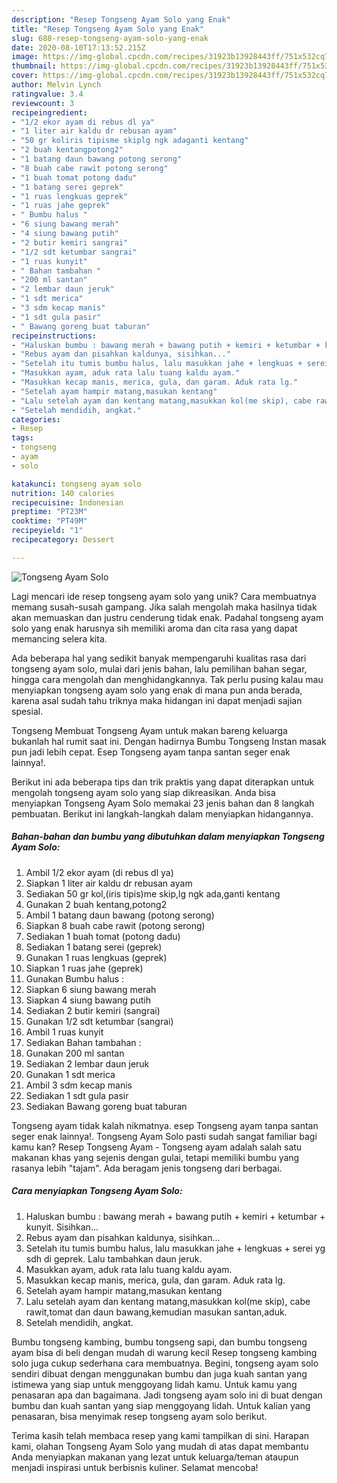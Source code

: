 ```yaml
---
description: "Resep Tongseng Ayam Solo yang Enak"
title: "Resep Tongseng Ayam Solo yang Enak"
slug: 688-resep-tongseng-ayam-solo-yang-enak
date: 2020-08-10T17:13:52.215Z
image: https://img-global.cpcdn.com/recipes/31923b13928443ff/751x532cq70/tongseng-ayam-solo-foto-resep-utama.jpg
thumbnail: https://img-global.cpcdn.com/recipes/31923b13928443ff/751x532cq70/tongseng-ayam-solo-foto-resep-utama.jpg
cover: https://img-global.cpcdn.com/recipes/31923b13928443ff/751x532cq70/tongseng-ayam-solo-foto-resep-utama.jpg
author: Melvin Lynch
ratingvalue: 3.4
reviewcount: 3
recipeingredient:
- "1/2 ekor ayam di rebus dl ya"
- "1 liter air kaldu dr rebusan ayam"
- "50 gr koliris tipisme skiplg ngk adaganti kentang"
- "2 buah kentangpotong2"
- "1 batang daun bawang potong serong"
- "8 buah cabe rawit potong serong"
- "1 buah tomat potong dadu"
- "1 batang serei geprek"
- "1 ruas lengkuas geprek"
- "1 ruas jahe geprek"
- " Bumbu halus "
- "6 siung bawang merah"
- "4 siung bawang putih"
- "2 butir kemiri sangrai"
- "1/2 sdt ketumbar sangrai"
- "1 ruas kunyit"
- " Bahan tambahan "
- "200 ml santan"
- "2 lembar daun jeruk"
- "1 sdt merica"
- "3 sdm kecap manis"
- "1 sdt gula pasir"
- " Bawang goreng buat taburan"
recipeinstructions:
- "Haluskan bumbu : bawang merah + bawang putih + kemiri + ketumbar + kunyit. Sisihkan..."
- "Rebus ayam dan pisahkan kaldunya, sisihkan..."
- "Setelah itu tumis bumbu halus, lalu masukkan jahe + lengkuas + serei yg sdh di geprek. Lalu tambahkan daun jeruk."
- "Masukkan ayam, aduk rata lalu tuang kaldu ayam."
- "Masukkan kecap manis, merica, gula, dan garam. Aduk rata lg."
- "Setelah ayam hampir matang,masukan kentang"
- "Lalu setelah ayam dan kentang matang,masukkan kol(me skip), cabe rawit,tomat dan daun bawang,kemudian masukan santan,aduk."
- "Setelah mendidih, angkat."
categories:
- Resep
tags:
- tongseng
- ayam
- solo

katakunci: tongseng ayam solo 
nutrition: 140 calories
recipecuisine: Indonesian
preptime: "PT23M"
cooktime: "PT49M"
recipeyield: "1"
recipecategory: Dessert

---
```



![Tongseng Ayam Solo](https://img-global.cpcdn.com/recipes/31923b13928443ff/751x532cq70/tongseng-ayam-solo-foto-resep-utama.jpg)

Lagi mencari ide resep tongseng ayam solo yang unik? Cara membuatnya memang susah-susah gampang. Jika salah mengolah maka hasilnya tidak akan memuaskan dan justru cenderung tidak enak. Padahal tongseng ayam solo yang enak harusnya sih memiliki aroma dan cita rasa yang dapat memancing selera kita.

Ada beberapa hal yang sedikit banyak mempengaruhi kualitas rasa dari tongseng ayam solo, mulai dari jenis bahan, lalu pemilihan bahan segar, hingga cara mengolah dan menghidangkannya. Tak perlu pusing kalau mau menyiapkan tongseng ayam solo yang enak di mana pun anda berada, karena asal sudah tahu triknya maka hidangan ini dapat menjadi sajian spesial.

Tongseng Membuat Tongseng Ayam untuk makan bareng keluarga bukanlah hal rumit saat ini. Dengan hadirnya Bumbu Tongseng Instan masak pun jadi lebih cepat. Esep Tongseng ayam tanpa santan seger enak lainnya!.


Berikut ini ada beberapa tips dan trik praktis yang dapat diterapkan untuk mengolah tongseng ayam solo yang siap dikreasikan. Anda bisa menyiapkan Tongseng Ayam Solo memakai 23 jenis bahan dan 8 langkah pembuatan. Berikut ini langkah-langkah dalam menyiapkan hidangannya.

<!--inarticleads1-->

##### Bahan-bahan dan bumbu yang dibutuhkan dalam menyiapkan Tongseng Ayam Solo:

1. Ambil 1/2 ekor ayam (di rebus dl ya)
1. Siapkan 1 liter air kaldu dr rebusan ayam
1. Sediakan 50 gr kol,(iris tipis)me skip,lg ngk ada,ganti kentang
1. Gunakan 2 buah kentang,potong2
1. Ambil 1 batang daun bawang (potong serong)
1. Siapkan 8 buah cabe rawit (potong serong)
1. Sediakan 1 buah tomat (potong dadu)
1. Sediakan 1 batang serei (geprek)
1. Gunakan 1 ruas lengkuas (geprek)
1. Siapkan 1 ruas jahe (geprek)
1. Gunakan  Bumbu halus :
1. Siapkan 6 siung bawang merah
1. Siapkan 4 siung bawang putih
1. Sediakan 2 butir kemiri (sangrai)
1. Gunakan 1/2 sdt ketumbar (sangrai)
1. Ambil 1 ruas kunyit
1. Sediakan  Bahan tambahan :
1. Gunakan 200 ml santan
1. Sediakan 2 lembar daun jeruk
1. Gunakan 1 sdt merica
1. Ambil 3 sdm kecap manis
1. Sediakan 1 sdt gula pasir
1. Sediakan  Bawang goreng buat taburan


Tongseng ayam tidak kalah nikmatnya. esep Tongseng ayam tanpa santan seger enak lainnya!. Tongseng Ayam Solo pasti sudah sangat familiar bagi kamu kan? Resep Tongseng Ayam - Tongseng ayam adalah salah satu makanan khas yang sejenis dengan gulai, tetapi memiliki bumbu yang rasanya lebih &#34;tajam&#34;. Ada beragam jenis tongseng dari berbagai. 

<!--inarticleads2-->

##### Cara menyiapkan Tongseng Ayam Solo:

1. Haluskan bumbu : bawang merah + bawang putih + kemiri + ketumbar + kunyit. Sisihkan...
1. Rebus ayam dan pisahkan kaldunya, sisihkan...
1. Setelah itu tumis bumbu halus, lalu masukkan jahe + lengkuas + serei yg sdh di geprek. Lalu tambahkan daun jeruk.
1. Masukkan ayam, aduk rata lalu tuang kaldu ayam.
1. Masukkan kecap manis, merica, gula, dan garam. Aduk rata lg.
1. Setelah ayam hampir matang,masukan kentang
1. Lalu setelah ayam dan kentang matang,masukkan kol(me skip), cabe rawit,tomat dan daun bawang,kemudian masukan santan,aduk.
1. Setelah mendidih, angkat.


Bumbu tongseng kambing, bumbu tongseng sapi, dan bumbu tongseng ayam bisa di beli dengan mudah di warung kecil Resep tongseng kambing solo juga cukup sederhana cara membuatnya. Begini, tongseng ayam solo sendiri dibuat dengan menggunakan bumbu dan juga kuah santan yang istimewa yang siap untuk menggoyang lidah kamu. Untuk kamu yang penasaran apa dan bagaimana. Jadi tongseng ayam solo ini di buat dengan bumbu dan kuah santan yang siap menggoyang lidah. Untuk kalian yang penasaran, bisa menyimak resep tongseng ayam solo berikut. 

Terima kasih telah membaca resep yang kami tampilkan di sini. Harapan kami, olahan Tongseng Ayam Solo yang mudah di atas dapat membantu Anda menyiapkan makanan yang lezat untuk keluarga/teman ataupun menjadi inspirasi untuk berbisnis kuliner. Selamat mencoba!
